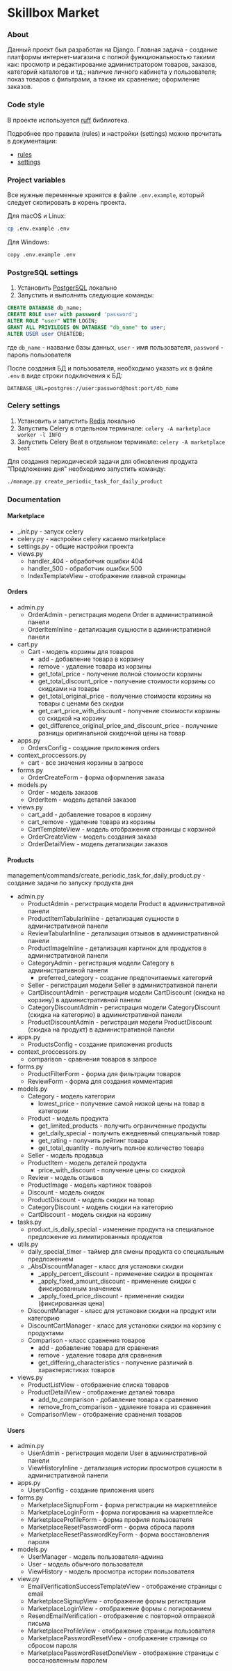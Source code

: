 # Skillbox Market

### About
Данный проект был разработан на Django. Главная задача - создание платформы интернет-магазина с полной функциональностью такими как: просмотр и редактирование администратором товаров, заказов, категорий каталогов и тд.; наличие личного кабинета у пользователя; показ товаров с фильтрами, а также их сравнение; оформление заказов.

### Code style

В проекте используется [ruff](https://docs.astral.sh/ruff/) библиотека.

Подробнее про правила (rules) и настройки (settings) можно прочитать в документации:

- [rules](https://docs.astral.sh/ruff/rules/)
- [settings](https://docs.astral.sh/ruff/settings/)

### Project variables

Все нужные переменные хранятся в файле `.env.example`, который следует скопировать в корень проекта.

Для macOS и Linux:

```bash
cp .env.example .env
```

Для Windows:

```bash
copy .env.example .env
```

### PostgreSQL settings

1. Установить [PostgerSQL](https://www.postgresql.org/download/) локально
2. Запустить и выполнить следующие команды:

``` SQL
CREATE DATABASE db_name;
CREATE ROLE user with password 'password';
ALTER ROLE "user" WITH LOGIN;
GRANT ALL PRIVILEGES ON DATABASE "db_name" to user;
ALTER USER user CREATEDB;
```

где `db_name` - название базы данных, `user` - имя пользователя, `password` - пароль пользователя

После создания БД и пользователя, необходимо указать их в файле `.env` в виде строки подключения к БД:

```
DATABASE_URL=postgres://user:password@host:port/db_name
```

### Celery settings

1. Установить и запустить [Redis](https://redis.io/download) локально
2. Запустить Celery в отдельном терминале: ```celery -A marketplace worker -l INFO```
3. Запустить Celery Beat в отдельном терминале: ```celery -A marketplace beat```

Для создания периодической задачи для обновления продукта "Предложение дня" необходимо запустить команду:

```bash
./manage.py create_periodic_task_for_daily_product
```

### Documentation
#### Marketplace
- __init_.py - запуск celery
- celery.py - настройки celery касаемо marketplace
- settings.py - общие настройки проекта
- views.py
  - handler_404 - обработчик ошибки 404
  - handler_500 - обработчик ошибки 500
  - IndexTemplateView - отображение главной страницы
#### Orders
- admin.py
  - OrderAdmin - регистрация модели Order в административной панели
  - OrderItemInline - детализация сущности в административной панели
- cart.py
  - Cart - модель корзины для товаров
    - add - добавление товара в корзину
    - remove - удаление товара из корзины
    - get_total_price - получение полной стоимости корзины
    - get_total_discount_price - получение стоимости корзины со скидками на товары
    - get_total_original_price - получение стоимости корзины на товары с ценами без скидки
    - get_cart_price_with_discount - получение стоимости корзины со скидкой на корзину
    - get_difference_original_price_and_discount_price - получение разницы оригинальной скидочной цены на товар
- apps.py
  - OrdersConfig - создание приложения orders
- context_proccessors.py
  - cart - все значения корзины в запросе
- forms.py
  - OrderCreateForm - форма оформления заказа
- models.py
  - Order - модель заказов
  - OrderItem - модель деталей заказов
- views.py
  - cart_add - добавление товаров в корзину
  - cart_remove - удаление товара из корзины
  - CartTemplateView - модель отображения страницы с корзиной
  - OrderCreateView - модель создания заказа
  - OrderDetailView - модель детализации заказов

#### Products
management/commands/create_periodic_task_for_daily_product.py - создание задачи по запуску продукта дня
- admin.py
  - ProductAdmin - регистрация модели Product в административной панели
  - ProductItemTabularInline - детализация сущности в административной панели
  - ReviewTabularInline - детализация отзывов в административной панели
  - ProductImageInline - детализация картинок для продуктов в административной панели
  - CategoryAdmin - регистрация модели Category в административной панели
    - preferred_category - создание предпочитаемых категорий
  - Seller - регистрация модели Seller в административной панели
  - CartDiscountAdmin - регистрация модели CartDiscount (скидка на корзину) в административной панели
  - CategoryDiscountAdmin - регистрация модели CategoryDiscount (скидка на категорию) в административной панели
  - ProductDiscountAdmin - регистрация модели ProductDiscount (скидка на продукт) в административной панели
- apps.py
  - ProductsConfig - создание приложения products
- context_proccessors.py
  - comparison - сравнения товаров в запросе
- forms.py
  - ProductFilterForm - форма для фильтрации товаров
  - ReviewForm - форма для создания комментария
- models.py
  - Category - модель категории
    - lowest_price - получение самой низкой цены на товар в категории
  - Product - модель продукта
    - get_limited_products - получить ограниченные продукты
    - get_daily_special - получить ежедневный специальный товар
    - get_rating - получить рейтинг товара
    - get_total_quantity - получить полное количество товара
  - Seller - модель продавца
  - ProductItem - модель деталей продукта
    - price_with_discount - получение цены со скидкой
  - Review - модель отзывов
  - ProductImage - модель картинок товаров
  - Discount - модель скидок
  - ProductDiscount - модель скидки на товар
  - CategoryDiscount - модель скидки на категорию
  - CartDiscount - модель скидки на корзину
- tasks.py
  - product_is_daily_special - изменение продукта на специальное предложение из лимитированных продуктов
- utils.py
  - daily_special_timer - таймер для смены продукта со специальным предложением
  - _AbsDiscountManager - класс для установки скидки
    - _apply_percent_discount - применение скидки в процентах
    - _apply_fixed_amount_discount - применение скидки с фиксированным значением
    - _apply_fixed_price_discount - применение скидки (фиксированная цена)
  - DiscountManager - класс для установки скидки на продукт или категорию
  - DiscountCartManager - класс для установки скидки на корзину с продуктами
  - Comparison - класс сравнения товаров
    - add - добавление товара для сравнения
    - remove - удаление товара для сравнения
    - get_differing_characteristics - получение различий в характеристиках товаров
- views.py
  - ProductListView - отображение списка товаров
  - ProductDetailView - отображение деталей товара
    - add_to_comparison - добавление товара к сравнению
    - remove_from_comparison - удаление товара из сравнения
  - ComparisonView - отображение сравнения товаров
#### Users
- admin.py
  - UserAdmin - регистрация модели User в административной панели
  - ViewHistoryInline - детализация истории просмотров сущности в административной панели
- apps.py
  - UsersConfig - создание приложения users
- forms.py
  - MarketplaceSignupForm - форма регистрации на маркетплейсе
  - MarketplaceLoginForm - форма логирования на маркетплейсе
  - MarketplaceProfileForm - форма профиля пользователя
  - MarketplaceResetPasswordForm - форма сброса пароля
  - MarketplaceResetPasswordKeyForm - форма восстановления пароля
- models.py
  - UserManager - модель пользователя-админа
  - User - модель обычного пользователя
  - ViewHistory - модель просмотра истории пользователя
- view.py
  - EmailVerificationSuccessTemplateView - отображение страницы с email
  - MarketplaceSignupView - отображение формы регистрации
  - MarketplaceLoginView - отображение формы с логированием
  - ResendEmailVerification - отображение с повторной отправкой письма
  - MarketplaceProfileView - отображение страницы пользователя
  - MarketplacePasswordResetView - отображение страницы со сбросом пароля
  - MarketplacePasswordResetDoneView - отображение страницы с воссановленным паролем
  
